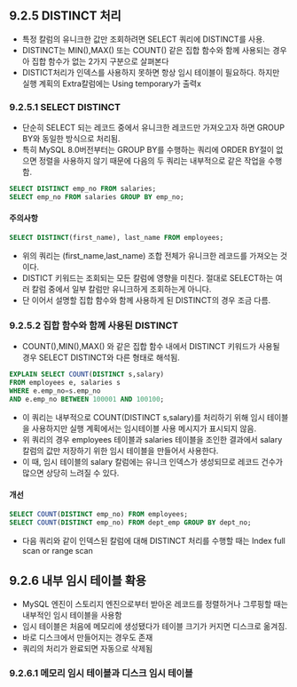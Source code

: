 ## 9.2.5 DISTINCT 처리
- 특정 칼럼의 유니크한 값만 조회하려면 SELECT 쿼리에 DISTINCT를 사용.
- DISTINCT는 MIN(),MAX() 또는 COUNT() 같은 집합 함수와 함께 사용되는 경우아 집합 함수가 없는 2가지 구분으로 살펴본다
- DISTICT처리가 인덱스를 사용하지 못하면 항상 임시 테이블이 필요하다. 하지만 실행 계획의 Extra칼럼에는 Using temporary가 출력x

### 9.2.5.1 SELECT DISTINCT
- 단순히 SELECT 되는 레코드 중에서 유니크한 레코드만 가져오고자 하면 GROUP BY와 동일한 방식으로 처리됨.
- 특히 MySQL 8.0버전부터는 GROUP BY를 수행하는 쿼리에 ORDER BY절이 없으면 정렬을 사용하지 않기 때문에 다음의 두 쿼리는 내부적으로 같은 작업을 수행함.

``` sql
SELECT DISTINCT emp_no FROM salaries;
SELECT emp_no FROM salaries GROUP BY emp_no;
```
#### 주의사항
``` sql
SELECT DISTINCT(first_name), last_name FROM employees;
```
- 위의 쿼리는 (first_name,last_name) 조합 전체가 유니크한 레코드를 가져오는 것이다.
- DISTICT 키워드는 조회되는 모든 칼럼에 영향을 미친다. 절대로 SELECT하는 여러 칼럼 중에서 일부 칼럼만 유니크하게 조회하는게 아니다.
- 단 이어서 설명할 집합 함수와 함께 사용하게 된 DISTINCT의 경우 조금 다름.

### 9.2.5.2 집합 함수와 함께 사용된 DISTINCT
- COUNT(),MIN(),MAX() 와 같은 집합 함수 내에서 DISTINCT 키워드가 사용될 경우 SELECT DISTINCT와 다른 형태로 해석됨.

``` sql
EXPLAIN SELECT COUNT(DISTINCT s,salary)
FROM employees e, salaries s
WHERE e.emp_no=s.emp_no
AND e.emp_no BETWEEN 100001 AND 100100;
```
- 이 쿼리는 내부적으로 COUNT(DISTINCT s,salary)를 처리하기 위해 임시 테이블을 사용하지만 실행 계획에서는 임시테이블 사용 메시지가 표시되지 않음.
- 위 쿼리의 경우 employees 테이블과 salaries 테이블을 조인한 결과에서 salary 칼럼의 값만 저장하기 위한 임시 테이블을 만들어서 사용한다.
- 이 때, 임시 테이블의 salary 칼럼에는 유니크 인덱스가 생성되므로 레코드 건수가 많으면 상당히 느려질 수 있다.

#### 개선

``` sql
SELECT COUNT(DISTINCT emp_no) FROM employees;
SELECT COUNT(DISTINCT emp_no) FROM dept_emp GROUP BY dept_no;
```
- 다음 쿼리와 같이 인덱스된 칼럼에 대해 DISTINCT 처리를 수행할 때는 Index full scan or range scan
## 9.2.6 내부 임시 테이블 확용
- MySQL 엔진이 스토리지 엔진으로부터 받아온 레코드를 정렬하거나 그루핑할 때는 내부적인 임시 테이블을 사용함
- 임시 테이블은 처음에 메모리에 생성됐다가 테이블 크기가 커지면 디스크로 옮겨짐.
- 바로 디스크에서 만들어지는 경우도 존재
- 쿼리의 처리가 완료되면 자동으로 삭제됨
### 9.2.6.1 메모리 임시 테이블과 디스크 임시 테이블




